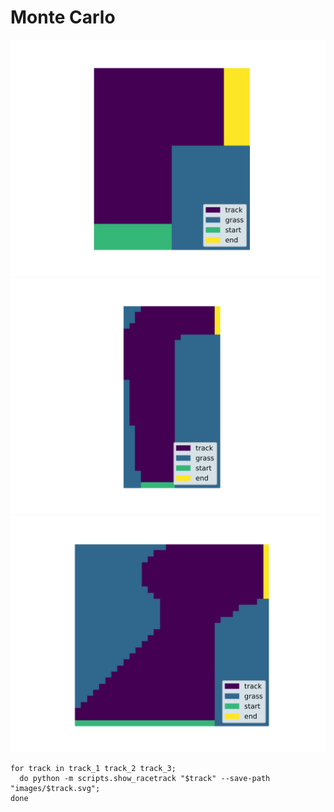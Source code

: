 # Monte Carlo #

![track_1](images/track_1.svg)
![track_2](images/track_2.svg)
![track_3](images/track_3.svg)

```
for track in track_1 track_2 track_3;
  do python -m scripts.show_racetrack "$track" --save-path "images/$track.svg";
done
```